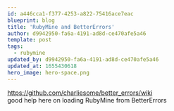 ```yaml
---
id: a446cca1-f377-4253-a822-75416ace7eac
blueprint: blog
title: 'RubyMine and BetterErrors'
author: d9942950-fa6a-4191-ad8d-ce470afe5a46
template: post
tags:
  - rubymine
updated_by: d9942950-fa6a-4191-ad8d-ce470afe5a46
updated_at: 1655430618
hero_image: hero-space.png
---
```

<a href="https://github.com/charliesome/better_errors/wiki" target="" rel="">https://github.com/charliesome/better_errors/wiki</a><br>good help here on loading RubyMine from&nbsp;BetterErrors